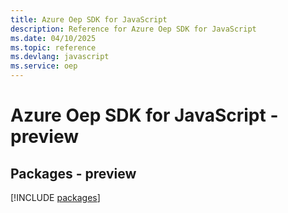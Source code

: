 ```yaml
---
title: Azure Oep SDK for JavaScript
description: Reference for Azure Oep SDK for JavaScript
ms.date: 04/10/2025
ms.topic: reference
ms.devlang: javascript
ms.service: oep
---
```

# Azure Oep SDK for JavaScript - preview
## Packages - preview
[!INCLUDE [packages](oep-index.md)]